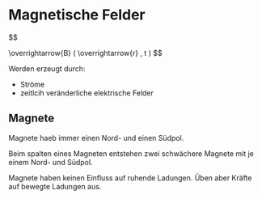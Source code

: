 # Magnetische Felder

$$

\overrightarrow{B}
(
	\overrightarrow{r}
	,
	t
)
$$

Werden erzeugt durch:
- Ströme
- zeitlcih veränderliche elektrische Felder

## Magnete

Magnete haeb immer einen Nord- und einen Südpol.

Beim spalten eines Magneten entstehen zwei schwächere Magnete mit je einem Nord- und Südpol.

Magnete haben keinen Einfluss auf ruhende Ladungen. Üben aber Kräfte auf bewegte Ladungen aus.